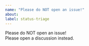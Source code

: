 ```yaml
---
name: "Please do NOT open an issue!"
about: 
label: status-triage
---
```

 Please do NOT open an issue!  
 Please open a discussion instead.  
